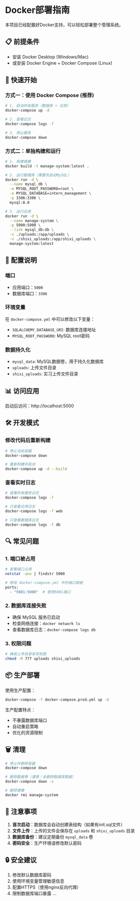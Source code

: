 # Docker部署指南

本项目已经配置好Docker支持，可以轻松部署整个管理系统。

## 📋 前提条件

- 安装 Docker Desktop (Windows/Mac)
- 或安装 Docker Engine + Docker Compose (Linux)

## 🚀 快速开始

### 方式一：使用 Docker Compose (推荐)

```bash
# 1. 启动所有服务（数据库 + 应用）
docker-compose up -d

# 2. 查看日志
docker-compose logs -f

# 3. 停止服务
docker-compose down
```

### 方式二：单独构建和运行

```bash
# 1. 构建镜像
docker build -t manage-system:latest .

# 2. 运行数据库（需要先启动MySQL）
docker run -d \
  --name mysql_db \
  -e MYSQL_ROOT_PASSWORD=root \
  -e MYSQL_DATABASE=intern_management \
  -p 3306:3306 \
  mysql:8.0

# 3. 运行应用
docker run -d \
  --name manage-system \
  -p 5000:5000 \
  --link mysql_db:db \
  -v ./uploads:/app/uploads \
  -v ./shixi_uploads:/app/shixi_uploads \
  manage-system:latest
```

## 🔧 配置说明

### 端口
- 应用端口：`5000`
- 数据库端口：`3306`

### 环境变量
在 `docker-compose.yml` 中可以修改以下变量：
- `SQLALCHEMY_DATABASE_URI`: 数据库连接地址
- `MYSQL_ROOT_PASSWORD`: MySQL root密码

### 数据持久化
- `mysql_data`: MySQL数据卷，用于持久化数据库
- `uploads`: 上传文件目录
- `shixi_uploads`: 实习上传文件目录

## 📊 访问应用

启动后访问：http://localhost:5000

## 🛠️ 开发模式

### 修改代码后重新构建

```bash
# 停止当前容器
docker-compose down

# 重新构建并启动
docker-compose up -d --build
```

### 查看实时日志

```bash
# 查看所有服务日志
docker-compose logs -f

# 只查看应用日志
docker-compose logs -f web

# 只查看数据库日志
docker-compose logs -f db
```

## 🔍 常见问题

### 1. 端口被占用
```bash
# 查看端口占用
netstat -ano | findstr 5000

# 修改 docker-compose.yml 中的端口映射
ports:
  - "5001:5000"  # 使用5001端口
```

### 2. 数据库连接失败
- 确保 MySQL 服务已启动
- 检查网络连接：`docker network ls`
- 查看数据库日志：`docker-compose logs db`

### 3. 权限问题
```bash
# 确保上传目录有写权限
chmod -R 777 uploads shixi_uploads
```

## 📦 生产部署

使用生产配置：

```bash
docker-compose -f docker-compose.prod.yml up -d
```

生产配置特点：
- 不暴露数据库端口
- 自动重启策略
- 优化的资源限制

## 🗑️ 清理

```bash
# 停止并删除容器
docker-compose down

# 删除数据卷（谨慎！会删除数据库数据）
docker-compose down -v

# 删除镜像
docker rmi manage-system
```

## 📝 注意事项

1. **首次启动**：数据库会自动创建表结构（如果有init.sql文件）
2. **文件上传**：上传的文件会保存在 `uploads` 和 `shixi_uploads` 目录
3. **数据库备份**：建议定期备份 `mysql_data` 卷
4. **密码安全**：生产环境请修改默认密码

## 🔒 安全建议

1. 修改默认数据库密码
2. 使用环境变量管理敏感信息
3. 配置HTTPS（使用nginx反向代理）
4. 限制数据库端口暴露   ...

